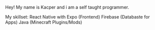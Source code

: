 Hey! My name is Kacper and i am a self taught programmer.

My skillset:
React Native with Expo (Frontend)
Firebase (Databaste for Apps)
Java (Minecraft Plugins/Mods)

<!---
YoungMarci/YoungMarci is a ✨ special ✨ repository because its `README.md` (this file) appears on your GitHub profile.
You can click the Preview link to take a look at your changes.
--->
